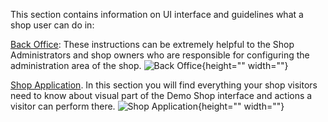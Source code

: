 This section contains information on UI interface and guidelines what a shop user can do in:

[Back Office](https://documentation.spryker.com/v1/docs/v4/general-back-office-overview): These instructions can be extremely helpful to the Shop Administrators and shop owners who are responsible for configuring the administration area of the shop.
![Back Office](https://spryker.s3.eu-central-1.amazonaws.com/docs/User+Guides/admin-interface.png){height="" width=""}

[Shop Application](https://documentation.spryker.com/v1/docs/v4/about-shop-user-guide). In this section you will find everything your shop visitors need to know about visual part of the Demo Shop interface and actions a visitor can perform there.
![Shop Application](https://spryker.s3.eu-central-1.amazonaws.com/docs/User+Guides/shop-application.png){height="" width=""}